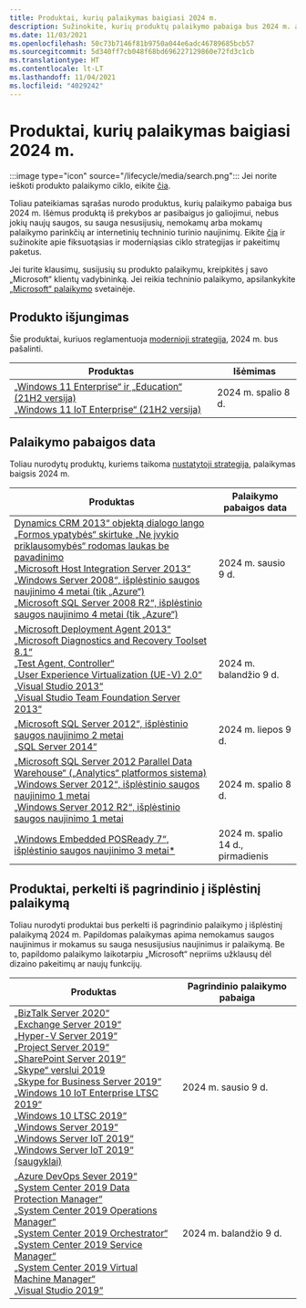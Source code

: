 ```yaml
---
title: Produktai, kurių palaikymas baigiasi 2024 m.
description: Sužinokite, kurių produktų palaikymo pabaiga bus 2024 m. arba pereis nuo pagrindinio palaikymo į išplėstinį palaikymą.
ms.date: 11/03/2021
ms.openlocfilehash: 50c73b7146f81b9750a044e6adc46789685bcb57
ms.sourcegitcommit: 5d340ff7cb048f68bd696227129860e72fd3c1cb
ms.translationtype: HT
ms.contentlocale: lt-LT
ms.lasthandoff: 11/04/2021
ms.locfileid: "4029242"
---
```

# <a name="products-ending-support-in-2024"></a>Produktai, kurių palaikymas baigiasi 2024 m.

:::image type="icon" source="/lifecycle/media/search.png":::
Jei norite ieškoti produkto palaikymo ciklo, eikite [čia](/lifecycle/products/).

Toliau pateikiamas sąrašas nurodo produktus, kurių palaikymo pabaiga bus 2024 m. Išėmus produktą iš prekybos ar pasibaigus jo galiojimui, nebus jokių naujų saugos, su sauga nesusijusių, nemokamų arba mokamų palaikymo parinkčių ar internetinių techninio turinio naujinimų. Eikite [čia](/lifecycle/overview/product-end-of-support-overview) ir sužinokite apie fiksuotąsias ir moderniąsias ciklo strategijas ir pakeitimų paketus.

Jei turite klausimų, susijusių su produkto palaikymu, kreipkitės į savo „Microsoft“ klientų vadybininką. Jei reikia techninio palaikymo, apsilankykite [„Microsoft“ palaikymo](https://support.microsoft.com/contactus/?ws=support) svetainėje.

## <a name="product-retirements"></a>Produkto išjungimas

Šie produktai, kuriuos reglamentuoja [modernioji strategija](/lifecycle/policies/modern), 2024 m. bus pašalinti.

| Produktas | Išėmimas |
| --- | --- |
| [„Windows 11 Enterprise“ ir „Education“ (21H2 versija)](/lifecycle/products/windows-11-enterprise-and-education-version-21h2?branch=live)<br>[„Windows 11 IoT Enterprise“ (21H2 versija)](/lifecycle/products/windows-11-iot-enterprise-version-21h2?branch=live)<br> | 2024 m. spalio 8 d. |




## <a name="products-reaching-end-of-support"></a>Palaikymo pabaigos data

Toliau nurodytų produktų, kuriems taikoma [nustatytoji strategija](/lifecycle/policies/fixed), palaikymas baigsis 2024 m.

| Produktas | Palaikymo pabaigos data |
| --- | --- |
| [Dynamics CRM 2013“ objektą dialogo lango „Formos ypatybės“ skirtuke „Ne įvykio priklausomybės“ rodomas laukas be pavadinimo](/lifecycle/products/dynamics-crm-2013?branch=live)<br>[„Microsoft Host Integration Server 2013“](/lifecycle/products/microsoft-host-integration-server-2013?branch=live)<br>[„Windows Server 2008“, išplėstinio saugos naujinimo 4 metai (tik „Azure“)](/lifecycle/products/windows-server-2008?branch=live)<br>[„Microsoft SQL Server 2008 R2“, išplėstinio saugos naujinimo 4 metai (tik „Azure“)](/lifecycle/products/windows-server-2008-r2?branch=live)<br> | 2024 m. sausio 9 d. |
| [„Microsoft Deployment Agent 2013“](/lifecycle/products/microsoft-deployment-agent-2013?branch=live)<br>[„Microsoft Diagnostics and Recovery Toolset 8.1“](/lifecycle/products/microsoft-diagnostics-and-recovery-toolset-81?branch=live)<br>[„Test Agent, Controller“](/lifecycle/products/test-agent-controller?branch=live)<br>[„User Experience Virtualization (UE-V) 2.0“](/lifecycle/products/user-experience-virtualization-uev-20?branch=live)<br>[„Visual Studio 2013“](/lifecycle/products/visual-studio-2013?branch=live)<br>[„Visual Studio Team Foundation Server 2013“](/lifecycle/products/visual-studio-team-foundation-server-2013?branch=live)<br> | 2024 m. balandžio 9 d. |
| [„Microsoft SQL Server 2012“, išplėstinio saugos naujinimo 2 metai](/lifecycle/products/microsoft-sql-server-2012?branch=live)<br>[„SQL Server 2014“](/lifecycle/products/sql-server-2014?branch=live)<br> | 2024 m. liepos 9 d. |
| [„Microsoft SQL Server 2012 Parallel Data Warehouse“ („Analytics“ platformos sistema)](/lifecycle/products/microsoft-sql-server-2012-parallel-data-warehouse-analytics-platform-system?branch=live)<br>[„Windows Server 2012“, išplėstinio saugos naujinimo 1 metai](/lifecycle/products/windows-server-2012?branch=live)<br>[„Windows Server 2012 R2“, išplėstinio saugos naujinimo 1 metai](/lifecycle/products/windows-server-2012-r2?branch=live)<br> | 2024 m. spalio 8 d. |
| [„Windows Embedded POSReady 7“, išplėstinio saugos naujinimo 3 metai*](/lifecycle/products/windows-embedded-posready-7?branch=live)<br> | 2024 m. spalio 14 d., pirmadienis |


## <a name="products-moving-to-extended-support"></a>Produktai, perkelti iš pagrindinio į išplėstinį palaikymą

Toliau nurodyti produktai bus perkelti iš pagrindinio palaikymo į išplėstinį palaikymą 2024 m. Papildomas palaikymas apima nemokamus saugos naujinimus ir mokamus su sauga nesusijusius naujinimus ir palaikymą. Be to, papildomo palaikymo laikotarpiu „Microsoft“ nepriims užklausų dėl dizaino pakeitimų ar naujų funkcijų.

| Produktas | Pagrindinio palaikymo pabaiga |
| --- | --- |
| [„BizTalk Server 2020“](/lifecycle/products/biztalk-server-2020?branch=live)<br>[„Exchange Server 2019“](/lifecycle/products/exchange-server-2019?branch=live)<br>[„Hyper-V Server 2019“](/lifecycle/products/hyperv-server-2019?branch=live)<br>[„Project Server 2019“](/lifecycle/products/project-server-2019?branch=live)<br>[„SharePoint Server 2019“](/lifecycle/products/sharepoint-server-2019?branch=live)<br>[„Skype“ verslui 2019](/lifecycle/products/skype-for-business-2019?branch=live)<br>[„Skype for Business Server 2019“](/lifecycle/products/skype-for-business-server-2019?branch=live)<br>[„Windows 10 IoT Enterprise LTSC 2019“](/lifecycle/products/windows-10-iot-enterprise-ltsc-2019?branch=live)<br>[„Windows 10 LTSC 2019“](/lifecycle/products/windows-10-ltsc-2019?branch=live)<br>[„Windows Server 2019“](/lifecycle/products/windows-server-2019?branch=live)<br>[„Windows Server IoT 2019“](/lifecycle/products/windows-server-iot-2019?branch=live)<br>[„Windows Server IoT 2019“ (saugyklai)](/lifecycle/products/windows-server-iot-2019-for-storage?branch=live)<br> | 2024 m. sausio 9 d. |
| [„Azure DevOps Sever 2019“](/lifecycle/products/azure-devops-server-2019?branch=live)<br>[„System Center 2019 Data Protection Manager“](/lifecycle/products/system-center-2019-data-protection-manager?branch=live)<br>[„System Center 2019 Operations Manager“](/lifecycle/products/system-center-2019-operations-manager?branch=live)<br>[„System Center 2019 Orchestrator“](/lifecycle/products/system-center-2019-orchestrator?branch=live)<br>[„System Center 2019 Service Manager“](/lifecycle/products/system-center-2019-service-manager?branch=live)<br>[„System Center 2019 Virtual Machine Manager“](/lifecycle/products/system-center-2019-virtual-machine-manager?branch=live)<br>[„Visual Studio 2019“](/lifecycle/products/visual-studio-2019?branch=live)<br> | 2024 m. balandžio 9 d. |
